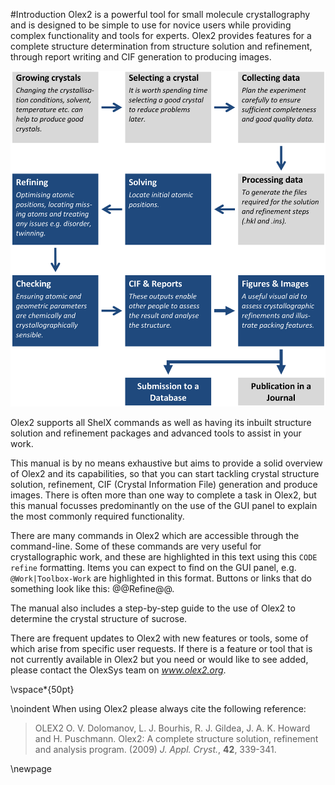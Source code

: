 #Introduction
Olex2 is a powerful tool for small molecule crystallography and is designed to be simple to use for novice users while providing complex functionality and tools for experts. Olex2 provides features for a complete structure determination from structure solution and refinement, through report writing and CIF generation to producing images.

![50 The main stages of a crystallographic structure determination, highlighting (in dark blue) the areas, where Olex2 is useful.](./images/introduction.png)

Olex2 supports all ShelX commands as well as having its inbuilt structure solution and refinement packages and advanced tools to assist in your work.

This manual is by no means exhaustive but aims to provide a solid overview of Olex2 and its capabilities, so that you can start tackling crystal structure solution, refinement, CIF (Crystal Information File) generation and produce images. There is often more than one way to complete a task in Olex2, but this manual focusses predominantly on the use of the GUI panel to explain the most commonly required functionality.

There are many commands in Olex2 which are accessible through the command-line. Some of these commands are very useful for crystallographic work, and these are highlighted in this text using this `CODE refine` formatting. Items you can expect to find on the GUI panel, e.g. `@Work|Toolbox-Work` are highlighted in this format. Buttons or links that do something look like this: @@Refine@@.

The manual also includes a step-by-step guide to the use of Olex2 to determine the crystal structure of sucrose.

There are frequent updates to Olex2 with new features or tools, some of which arise from specific user requests. If there is a feature or tool that is not currently available in Olex2 but you need or would like to see added, please contact the OlexSys team on *www.olex2.org*.

\vspace*{50pt}

\noindent When using Olex2 please always cite the following reference:

>OLEX2 O. V. Dolomanov, L. J. Bourhis, R. J. Gildea, J. A. K. Howard and H. Puschmann. Olex2: A complete structure solution, refinement and analysis program. (2009) *J. Appl. Cryst.*, **42**, 339-341.

\newpage

